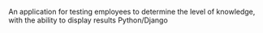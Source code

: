 An application for testing employees to determine the level of knowledge, with the ability to display results
Python/Django